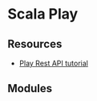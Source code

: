 Scala Play
===

Resources
---

- [Play Rest API tutorial][1]

<!-- Links -->
[1]: https://developer.lightbend.com/guides/play-rest-api/index.html

<!-- Links end -->


Modules
---

